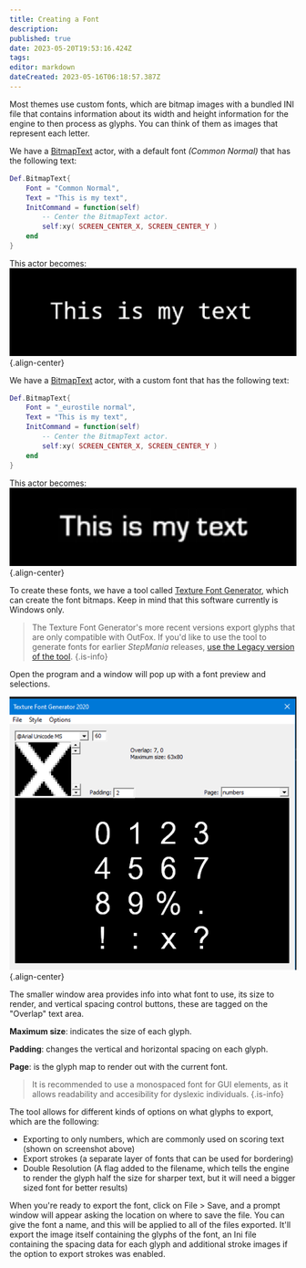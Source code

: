 ```yaml
---
title: Creating a Font
description: 
published: true
date: 2023-05-20T19:53:16.424Z
tags: 
editor: markdown
dateCreated: 2023-05-16T06:18:57.387Z
---
```


Most themes use custom fonts, which are bitmap images with a bundled INI file that contains information about its width and height information for the engine to then process as glyphs. You can think of them as images that represent each letter.

We have a [BitmapText](/en/dev/actors/actortypes/bitmaptext/_index) actor, with a default font *(Common Normal)* that has the following text:

```lua
Def.BitmapText{
	Font = "Common Normal",
	Text = "This is my text",
	InitCommand = function(self)
		-- Center the BitmapText actor.
		self:xy( SCREEN_CENTER_X, SCREEN_CENTER_Y )
	end
}
```

This actor becomes:
![basetextexample.png](/resources/theming/creating-a-font/basetextexample.png){.align-center}

We have a [BitmapText](/en/dev/actors/actortypes/bitmaptext/_index) actor, with a custom font that has the following text:

```lua
Def.BitmapText{
	Font = "_eurostile normal",
	Text = "This is my text",
	InitCommand = function(self)
		-- Center the BitmapText actor.
		self:xy( SCREEN_CENTER_X, SCREEN_CENTER_Y )
	end
}
```
  
This actor becomes:
![customtextexample.png](/resources/theming/creating-a-font/customtextexample.png){.align-center}

To create these fonts, we have a tool called [Texture Font Generator](https://github.com/TeamRizu/Texture-Font-Generator-2020-Squirrel/releases), which can create the font bitmaps. Keep in mind that this software currently is Windows only.

> The Texture Font Generator's more recent versions export glyphs that are only compatible with OutFox. If you'd like to use the tool to generate fonts for earlier _StepMania_ releases, [use the Legacy version of the tool](https://github.com/TeamRizu/Texture-Font-Generator-2020-Squirrel/releases/download/buildv0.34/Texture_Font_Generator-Legacy.7z).
{.is-info}


Open the program and a window will pop up with a font preview and selections.

![texturefontwindow.png](/resources/theming/creating-a-font/texturefontwindow.png){.align-center}

The smaller window area provides info into what font to use, its size to render, and vertical spacing control buttons, these are tagged on the "Overlap" text area. 

**Maximum size**: indicates the size of each glyph.

**Padding**: changes the vertical and horizontal spacing on each glyph.

**Page**: is the glyph map to render out with the current font.

> It is recommended to use a monospaced font for GUI elements, as it allows readability and accesibility for dyslexic individuals.
{.is-info}

The tool allows for different kinds of options on what glyphs to export, which are the following:
- Exporting to only numbers, which are commonly used on scoring text (shown on screenshot above)
- Export strokes (a separate layer of fonts that can be used for bordering)
- Double Resolution (A flag added to the filename, which tells the engine to render the glyph half the size for sharper text, but it will need a bigger sized font for better results)

When you're ready to export the font, click on File > Save, and a prompt window will appear asking the location on where to save the file. You can give the font a name, and this will be applied to all of the files exported.
It'll export the image itself containing the glyphs of the font, an Ini file containing the spacing data for each glyph and additional stroke images if the option to export strokes was enabled.